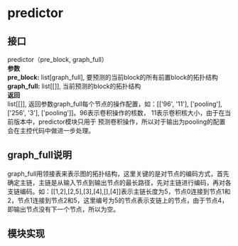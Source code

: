 # predictor
## 接口  

predictor（pre_block, graph_full）  
**参数**  
**pre_block:** list[graph_full], 要预测的当前block的所有前置block的拓扑结构  
**graph_full:** list[[]], 当前预测的block的拓扑结构  
**返回**  
list[[]], 返回参数graph_full每个节点的操作配置，如：[['96', '11'], ['pooling'], ['256', '3'], ['pooling']]。96表示卷积操作的核数， 11表示卷积核大小，由于在当前版本中，predictor模块只用于
预测卷积操作，所以对于输出为pooling的配置会在主控代码中做进一步处理。  

## graph_full说明
graph_full用领接表来表示图的拓扑结构，这里关键的是对节点的编码方式，首先确定主链，主链是从输入节点到输出节点的最长路径，先对主链进行编码，再对各支链编码。如：[[1,2],[2,5],[3],[4],[],[4]]表示主链长度为5，节点0连接到节点1和2，节点1连接到节点2和5，这里编号为5的节点表示支链上的节点，由于节点4，即输出节点没有下一个节点，所以为空。  


## 模块实现
